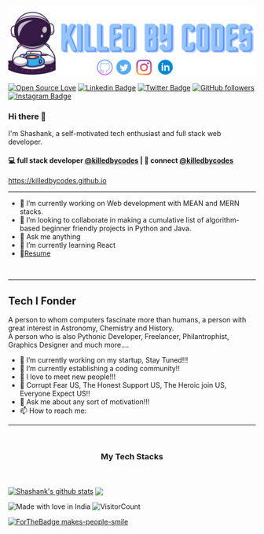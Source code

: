 ![MastHead](https://github.com/killedbycodes/killedbycodes/blob/main/Blue%20Space%20Coffee%20Logo%20%20(300%20x%2070%20px)%20(1).png)
<div align="centre">

[![Open Source Love](https://badges.frapsoft.com/os/v2/open-source.svg?v=103)](https://github.com/killedbycodes)
[![Linkedin Badge](https://img.shields.io/badge/-killedbycodes-blue?style=social&logo=Linkedin&logoColor=blue&link=https://www.linkedin.com/in/killedbycodes/)](https://www.linkedin.com/in/killedbycodes/) [![Twitter Badge](http://img.shields.io/badge/-@killedbycodes-1ca0f1?style=social&logo=twitter&logoColor=blue&link=https://twitter.com/killedbycodes)](https://twitter.com/killedbycodes) [![GitHub followers](https://img.shields.io/github/followers/killedbycodes?label=Follow&style=social)](https://github.com/killedbycodes/?tab=follow)
[![Instagram Badge](https://img.shields.io/badge/-killedbycodes-blue?style=social&logo=Instagram&link=https://www.instagram.com/killedbycodes/)](https://www.instagram.com/killedbycodes/) 


 </div>
<h3 align="left"> Hi there 👋</h3>

<p align="left">
I'm Shashank, a self-motivated tech enthusiast and full stack web developer.
</p>

<h4 align="left">
💻 full stack developer <a href="https://github.com/killedbycoes">@killedbycodes</a> | 💬 connect <a href="https://twitter.com/killedbycodes">@killedbycodes</a>
</h4>
<p  align="left">
<a href="https://killedbycodes.github.io/">https://killedbycodes.github.io</a>
</p>
 <hr>
 
- 🔭 I’m currently working on Web development with MEAN and MERN stacks.<br>
- 👯 I’m looking to collaborate in making a cumulative list of algorithm-based beginner friendly projects in Python and Java.<br>
- 💬 Ask me anything<br>
- 🌱 I’m currently learning React<br>
- 📝[Resume](https://drive.google.com/file/d/1cic8e6wvwAAHHhIXNlh05ZCsYkpmejzL/view?usp=sharing)
<br/>
<hr>

## Tech I Fonder

A person to whom computers fascinate more than humans, a person with great interest in Astronomy, Chemistry and History.<br>
A person who is also
Pythonic Developer, Freelancer, Philantrophist, Graphics Designer and much more.... 
- 🔭 I’m currently working on my startup, Stay Tuned!!!
- 🌱 I’m currently establishing a coding community!! 
- 👯 I love to meet new people!!!
- 🧥 Corrupt Fear US, The Honest Support US, The Heroic join US, Everyone Expect US!!
- 💬 Ask me about any sort of motivation!!!
- 📫 How to reach me: <!-- [http://vedantkhairnar.ml/](http://vedantkhairnar.ml/) -->


<hr>
<br>
<h3 align="center">
My Tech Stacks
</h3>
<br>
<br>
<a href="https://github.com/killedbycodes/github-readme-stats"><img align="center" src="https://github-readme-stats.vercel.app/api?username=killedbycodes&show_icons=true&include_all_commits=true&theme=buefy&hide_border=true" alt="Shashank's github stats" /></a> 
<a href="https://github.com/killedbycodes/github-readme-stats"><img align="center" src="https://github-readme-stats.vercel.app/api/top-langs/?username=killedbycodes&layout=compact&theme=buefy&hide_border=true" /></a> 

![Made with love in India](https://madewithlove.now.sh/in?heart=true&template=for-the-badge)
![VisitorCount](https://profile-counter.glitch.me/killedbycodes/count.svg)



[![ForTheBadge makes-people-smile](http://ForTheBadge.com/images/badges/makes-people-smile.svg)](http://ForTheBadge.com)
